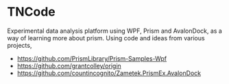 # TNCode

Experimental data analysis platform using WPF, Prism and AvalonDock, as a way of learning more about prism. 
Using code and ideas from various projects,

* https://github.com/PrismLibrary/Prism-Samples-Wpf
* https://github.com/grantcolley/origin
* https://github.com/countincognito/Zametek.PrismEx.AvalonDock
